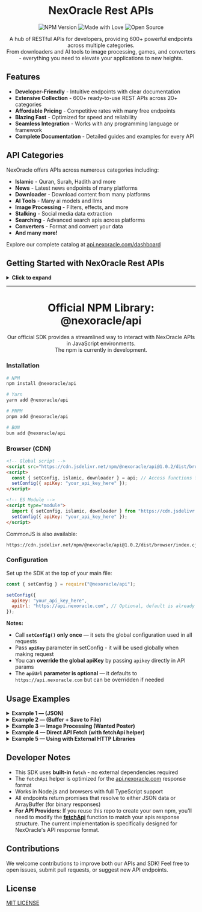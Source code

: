 <h1 align="center">NexOracle Rest APIs</h1>

<p align="center">
  <img src="https://img.shields.io/npm/v/@nexoracle/api" alt="NPM Version">
  <img src="https://img.shields.io/badge/Made%20with-%E2%9D%A4-red" alt="Made with Love">
  <img src="https://img.shields.io/badge/Open%20Source-%F0%9F%8C%90-blue" alt="Open Source">
</p>

<p align="center">
  A hub of RESTful APIs for developers, providing 600+ powerful endpoints across multiple categories.<br>
  From downloaders and AI tools to image processing, games, and converters - everything you need to elevate your applications to new heights.
</p>

## Features

- **Developer-Friendly** - Intuitive endpoints with clear documentation
- **Extensive Collection** - 600+ ready-to-use REST APIs across 20+ categories
- **Affordable Pricing** - Competitive rates with many free endpoints
- **Blazing Fast** - Optimized for speed and reliability
- **Seamless Integration** - Works with any programming language or framework
- **Complete Documentation** - Detailed guides and examples for every API

## API Categories

NexOracle offers APIs across numerous categories including:

- **Islamic** - Quran, Surah, Hadith and more
- **News** - Latest news endpoints of many platforms
- **Downloader** - Download content from many platforms
- **AI Tools** - Many ai models and llms
- **Image Processing** - Filters, effects, and more
- **Stalking** - Social media data extraction
- **Searching** - Advanced search apis across platforms
- **Converters** - Format and convert your data
- **And many more!**

Explore our complete catalog at [api.nexoracle.com/dashboard](https://api.nexoracle.com/dashboard)

## Getting Started with NexOracle Rest APIs

<details>
<summary><b>Click to expand</b></summary>

**Welcome to NexOracle Rest APIs, your one-stop solution for seamless API integrations! Our extensive collection of APIs is designed for developers building apps, businesses enhancing services, or tech enthusiasts experimenting with new ideas.**

### Step 1: Sign Up

- Create an account to access our API dashboard. Signing up is quick and easy, providing instant access to hundreds of powerful APIs.

### Step 2: Get Your API Key

- After signing up, navigate to your Profile by clicking on the avatar in the top right to get your unique API key for authenticating requests.

### Step 3: Choose an API

- Browse our comprehensive API library and select the API that fits your needs. Each API includes detailed documentation with endpoints, parameters, and response formats.

### Step 4: Make Your First API Call

- With your API key in hand, you're ready to start! All our APIs follow REST principles and are designed for simple, intuitive integration.

### Step 5: Integrate the API

- Easily incorporate our APIs into your existing systems using the provided code examples for popular languages like JavaScript, Python, PHP and more.

### Step 6: Upgrade for More Features

- For extensive usage and advanced features, upgrade to a PRO or VIP plan offering higher limits, faster response times, and premium feature access.
</details>

---

<h1 align="center">Official NPM Library: @nexoracle/api</h1>

<p align="center">
  Our official SDK provides a streamlined way to interact with NexOracle APIs in JavaScript environments.<br> The npm is currently in development.
</p>

### Installation

```bash
# NPM
npm install @nexoracle/api

# Yarn
yarn add @nexoracle/api

# PNPM
pnpm add @nexoracle/api

# BUN
bun add @nexoracle/api
```

### Browser (CDN)

```html
<!-- Global script -->
<script src="https://cdn.jsdelivr.net/npm/@nexoracle/api@1.0.2/dist/browser/index.global.js"></script>
<script>
  const { setConfig, islamic, downloader } = api; // Access functions from global api object
  setConfig({ apiKey: "your_api_key_here" });
</script>

<!-- ES Module -->
<script type="module">
  import { setConfig, islamic, downloader } from "https://cdn.jsdelivr.net/npm/@nexoracle/api@1.0.2/dist/browser/index.mjs";
  setConfig({ apiKey: "your_api_key_here" });
</script>
```

CommonJS is also available:

```
https://cdn.jsdelivr.net/npm/@nexoracle/api@1.0.2/dist/browser/index.cjs
```

### Configuration

Set up the SDK at the top of your main file:

```js
const { setConfig } = require("@nexoracle/api");

setConfig({
  apiKey: "your_api_key_here",
  apiUrl: "https://api.nexoracle.com", // Optional, default is already set
});
```

**Notes:**

- Call **`setConfig()` only once** — it sets the global configuration used in all requests
- Pass **`apiKey`** parameter in setConfig - it will be used globally when making request
- You can **override the global apiKey** by passing `apikey` directly in API params
- The **`apiUrl` parameter is optional** — it defaults to `https://api.nexoracle.com` but can be overridden if needed

## Usage Examples

<details>
<summary><b>Example 1 — (JSON)</b></summary>

```js
const { islamic, downloader } = require("@nexoracle/api");

async function main() {
  // Pass true as the last parameter to get the direct result object
  const downloadAPK = await downloader.apk({ query: "pubg" }, true);
  console.log("APK Data:", JSON.stringify(downloadAPK, null, 2));

  // Without true parameter, get the complete response including metadata
  const fullResponse = await downloader.apk({ query: "pubg" });
  console.log("Full response:", fullResponse);

  // For the apis that don't require any param, you can skip their param when using
  const surahDetails = await islamic.surahDetails(); // you can pass the true param, if u want result object only
  console.log("Surah Details:", JSON.stringify(surahDetails, null, 2));
}
main();
```

</details>

<details>
<summary><b>Example 2 — (Buffer + Save to File)</b></summary>

```js
const fs = require("fs");
const { islamic } = require("@nexoracle/api");

async function main() {
  const quranAudio = await islamic.alQuran({ query: 1 });

  if (quranAudio instanceof ArrayBuffer) {
    const buffer = Buffer.from(quranAudio);
    fs.writeFileSync("surah1.mp3", buffer);
    console.log("✅ Saved as surah1.mp3");
  }
}
main();
```

</details>

<details>
<summary><b>Example 3 — Image Processing (Wanted Poster)</b></summary>

```js
const fs = require("fs");
const { imageProcessing } = require("@nexoracle/api");

async function main() {
  const imageUrl = "https://i.pinimg.com/736x/d7/bf/77/d7bf77878131295fabd6a530d1944222.jpg";
  const buffer = await imageProcessing.wanted({ img: imageUrl });

  if (buffer instanceof ArrayBuffer) {
    fs.writeFileSync("wanted.jpg", Buffer.from(buffer));
    console.log("✅ Saved as wanted.jpg");
  }
}
main();
```

</details>

<details>
<summary><b>Example 4 — Direct API Fetch (with fetchApi helper)</b></summary>

The **`fetchApi` helper** is included to make raw API requests:

```js
const { fetchApi } = require("@nexoracle/api");

async function main() {
  // JSON request - passing true to get direct result object
  const downloadAPK = await fetchApi.json("https://api.nexoracle.com/downloader/apk", { apikey: "your_api_key_here", query: "pubg" }, true);
  console.log("APK Data: " + JSON.stringify(downloadAPK, null, 2));

  // Buffer request (for images, audio, files etc)
  const img = "https://i.pinimg.com/736x/d7/bf/77/d7bf77878131295fabd6a530d1944222.jpg";
  const imageBuffer = await fetchApi.buffer("https://api.nexoracle.com/image-processing/wanted", { apikey: "your_api_key_here", img });

  const buffer = Buffer.from(imageBuffer);
  console.log("Image Buffer: " + buffer);

  // Use the buffer as needed...
}
main();
```

**Note:** The `fetchResultOnly` parameter (third parameter in `fetchApi.json`) when set to `true` returns only the result object, skipping metadata. Use this for cleaner responses when you don't need status information.
You need to provide apikey parameter when using fetchApi function.

</details>

<details>
<summary><b>Example 5 — Using with External HTTP Libraries</b></summary>

If you prefer using your own HTTP client:

```js
const axios = require("axios");

(async () => {
  const res = await axios.get("https://api.nexoracle.com/downloader/apk?apikey=your_api_key_here&query=pubg");
  console.log(res.data);
})();
```

</details>

## Developer Notes

- This SDK uses **built-in `fetch`** - no external dependencies required
- The `fetchApi` helper is optimized for the [api.nexoracle.com](https://api.nexoracle.com) response format
- Works in Node.js and browsers with full TypeScript support
- All endpoints return promises that resolve to either JSON data or ArrayBuffer (for binary responses)
- **For API Providers**: If you reuse this repo to create your own npm, you'll need to modify the [**fetchApi**](https://github.com/nexoracle/api/blob/eb895c92228c1e9f10ad42fac9e03b6fa03ed3ad/lib/functions/index.ts#L32) function to match your apis response structure. The current implementation is specifically designed for NexOracle's API response format.

## Contributions

We welcome contributions to improve both our APIs and SDK! Feel free to open issues, submit pull requests, or suggest new API endpoints.

## License

[MIT LICENSE](https://github.com/nexoracle/api/blob/main/LICENSE)

